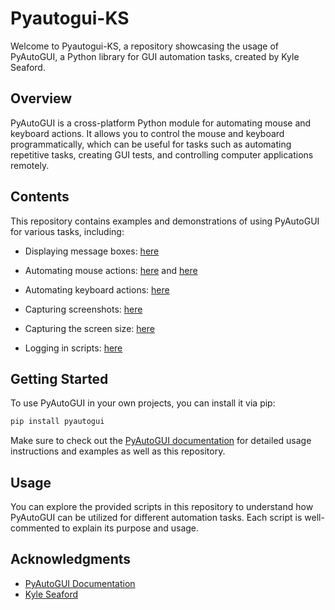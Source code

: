 # Pyautogui-KS

Welcome to Pyautogui-KS, a repository showcasing the usage of PyAutoGUI, a Python library for GUI automation tasks, created by Kyle Seaford.

## Overview

PyAutoGUI is a cross-platform Python module for automating mouse and keyboard actions. It allows you to control the mouse and keyboard programmatically, which can be useful for tasks such as automating repetitive tasks, creating GUI tests, and controlling computer applications remotely.

## Contents

This repository contains examples and demonstrations of using PyAutoGUI for various tasks, including:

- Displaying message boxes: [here](https://github.com/KyleSeaford/Pyautogui-KS/blob/main/BoxPopUPs.py)

- Automating mouse actions: [here](https://github.com/KyleSeaford/Pyautogui-KS/blob/main/MouseClick.py) and  [here](https://github.com/KyleSeaford/Pyautogui-KS/blob/main/MouseMove.py)

- Automating keyboard actions: [here](https://github.com/KyleSeaford/Pyautogui-KS/blob/main/KeyboardClick.py)

- Capturing screenshots: [here](https://github.com/KyleSeaford/Pyautogui-KS/blob/main/screenCapture.py)

- Capturing the screen size: [here](https://github.com/KyleSeaford/Pyautogui-KS/blob/main/ScreenSize.py)

- Logging in scripts: [here](https://github.com/KyleSeaford/Pyautogui-KS/blob/main/logging.py)

## Getting Started

To use PyAutoGUI in your own projects, you can install it via pip:

```bash
pip install pyautogui
``` 

Make sure to check out the [PyAutoGUI documentation](https://pyautogui.readthedocs.io/en/latest/index.html) for detailed usage instructions and examples as well as this repository.


## Usage
You can explore the provided scripts in this repository to understand how PyAutoGUI can be utilized for different automation tasks. Each script is well-commented to explain its purpose and usage.

## Acknowledgments
- [PyAutoGUI Documentation](https://pyautogui.readthedocs.io/en/latest/index.html)
- [Kyle Seaford](https://github.com/KyleSeaford)